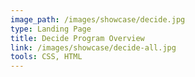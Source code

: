 ```yaml
---
image_path: /images/showcase/decide.jpg
type: Landing Page
title: Decide Program Overview
link: /images/showcase/decide-all.jpg
tools: CSS, HTML
---
```

